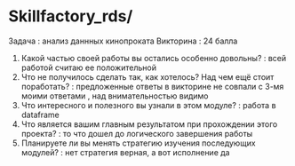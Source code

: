 # Skillfactory_rds/
Задача : анализ даннных кинопроката
Викторина : 24 балла
1. Какой частью своей работы вы остались особенно довольны? : всей работой считаю ее положительной
2. Что не получилось сделать так, как хотелось? Над чем ещё стоит поработать? : предложенные ответы в викторине не совпали с 3-мя моими ответами , над внимательностью видимо
3. Что интересного и полезного вы узнали в этом модуле? : работа в dataframe 
4. Что является вашим главным результатом при прохождении этого проекта? : то что дошел до логического завершения работы
5. Планируете ли вы менять стратегию изучения последующих модулей? : нет стратегия верная, а вот исполнение да
